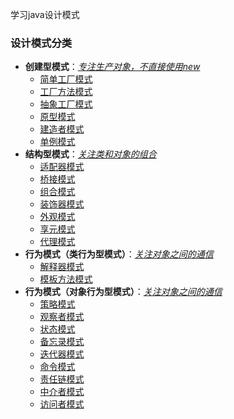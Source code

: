学习java设计模式

### 设计模式分类
        
- **创建型模式**：<u>*专注生产对象，不直接使用new*</u>
    - [简单工厂模式](https://github.com/jiangfeng/java-design-patterns/tree/master/simple-facotory)
    - [工厂方法模式](https://github.com/jiangfeng/java-design-patterns/tree/master/factory-method)
    - [抽象工厂模式](https://github.com/jiangfeng/java-design-patterns/tree/master/abstract-factory)
    - [原型模式](https://github.com/jiangfeng/java-design-patterns/tree/master/prototype)
    - [建造者模式](https://github.com/jiangfeng/java-design-patterns/tree/master/builder)
    - [单例模式](https://github.com/jiangfeng/java-design-patterns/tree/master/singleton)
- **结构型模式**：*<u>关注类和对象的组合</u>*
    - [适配器模式](https://github.com/jiangfeng/java-design-patterns/tree/master/adapter)
    - [桥接模式](https://github.com/jiangfeng/java-design-patterns/tree/master/bridge)
    - [组合模式](https://github.com/jiangfeng/java-design-patterns/tree/master/composite)
    - [装饰器模式](https://github.com/jiangfeng/java-design-patterns/tree/master/decorator)
    - [外观模式](https://github.com/jiangfeng/java-design-patterns/tree/master/facade)
    - [享元模式](https://github.com/jiangfeng/java-design-patterns/tree/master/flyweight)
    - [代理模式](https://github.com/jiangfeng/java-design-patterns/tree/master/proxy)
- **行为模式（类行为型模式）**：*<u>关注对象之间的通信</u>*
    - [解释器模式](https://github.com/jiangfeng/java-design-patterns/tree/master/interpreter)
    - [模板方法模式](https://github.com/jiangfeng/java-design-patterns/tree/master/template)
- **行为模式（对象行为型模式）**：*<u>关注对象之间的通信</u>*
    - [策略模式](https://github.com/jiangfeng/java-design-patterns/tree/master/strategy)
    - [观察者模式](https://github.com/jiangfeng/java-design-patterns/tree/master/observer)
    - [状态模式](https://github.com/jiangfeng/java-design-patterns/tree/master/state)
    - [备忘录模式](https://github.com/jiangfeng/java-design-patterns/tree/master/memento)
    - [迭代器模式](https://github.com/jiangfeng/java-design-patterns/tree/master/iteractor)
    - [命令模式](https://github.com/jiangfeng/java-design-patterns/tree/master/command)
    - [责任链模式](https://github.com/jiangfeng/java-design-patterns/tree/master/responsibility-chain)
    - [中介者模式](https://github.com/jiangfeng/java-design-patterns/tree/master/mediator)
    - [访问者模式](https://github.com/jiangfeng/java-design-patterns/tree/master/visitor)
